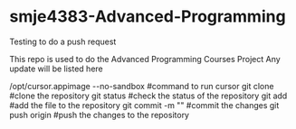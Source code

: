 # smje4383-Advanced-Programming
Testing to do a push request

This repo is used to do the Advanced Programming Courses Project
Any update will be listed here

/opt/cursor.appimage --no-sandbox                   #command to run cursor
git clone <url>                                     #clone the repository
git status                                          #check the status of the repository
git add <file>                                      #add the file to the repository
git commit -m "<message>"                           #commit the changes 
git push origin <branch>                            #push the changes to the repository